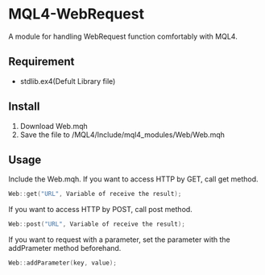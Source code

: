# MQL4-WebRequest
A module for handling WebRequest function comfortably with MQL4.


## Requirement
- stdlib.ex4(Defult Library file)


## Install
1. Download Web.mqh
2. Save the file to /MQL4/Include/mql4_modules/Web/Web.mqh


## Usage
Include the Web.mqh.
If you want to access HTTP by GET, call get method.
``` cpp
Web::get("URL", Variable of receive the result);
```

If you want to access HTTP by POST, call post method.
``` cpp
Web::post("URL", Variable of receive the result);
```

If you want to request with a parameter, set the parameter with the addPrameter method beforehand.
``` cpp
Web::addParameter(key, value);
```
